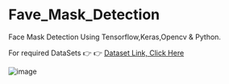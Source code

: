 # Fave_Mask_Detection
Face Mask Detection Using Tensorflow,Keras,Opencv &amp; Python.

For required DataSets  :point_right: :point_right:    [Dataset Link, Click Here ](https://drive.google.com/drive/folders/1y2q-P7HtRFr0v6g80qRJfdQLfiSX72_u?usp=sharing)




![image](https://user-images.githubusercontent.com/84006448/162639434-be77bd66-33ed-43ac-9893-c872203b5c6f.png)

